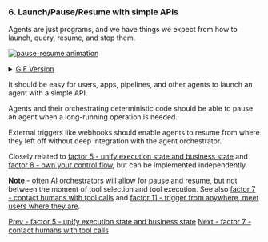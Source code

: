
### 6. Launch/Pause/Resume with simple APIs

Agents are just programs, and we have things we expect from how to launch, query, resume, and stop them.

[![pause-resume animation](https://github.com/humanlayer/12-factor-agents/blob/main/img/165-pause-resume-animation.gif)](https://github.com/user-attachments/assets/feb1a425-cb96-4009-a133-8bd29480f21f)

<details>
<summary><a href="https://github.com/humanlayer/12-factor-agents/blob/main/img/165-pause-resume-animation.gif">GIF Version</a></summary>

![pause-resume animation](https://github.com/humanlayer/12-factor-agents/blob/main/img/165-pause-resume-animation.gif)]

</details>


It should be easy for users, apps, pipelines, and other agents to launch an agent with a simple API.

Agents and their orchestrating deterministic code should be able to pause an agent when a long-running operation is needed.

External triggers like webhooks should enable agents to resume from where they left off without deep integration with the agent orchestrator.

Closely related to [factor 5 - unify execution state and business state](https://github.com/humanlayer/12-factor-agents/blob/main/content/factor-5-unify-execution-state.md) and [factor 8 - own your control flow](https://github.com/humanlayer/12-factor-agents/blob/main/content/factor-8-own-your-control-flow.md), but can be implemented independently.



**Note** - often AI orchestrators will allow for pause and resume, but not between the moment of tool selection and tool execution. See also [factor 7 - contact humans with tool calls](https://github.com/humanlayer/12-factor-agents/blob/main/content/factor-7-contact-humans-with-tools.md) and [factor 11 - trigger from anywhere, meet users where they are](https://github.com/humanlayer/12-factor-agents/blob/main/content/factor-11-trigger-from-anywhere.md).

[Prev - factor 5 - unify execution state and business state](https://github.com/humanlayer/12-factor-agents/blob/main/content/factor-5-unify-execution-state.md) [Next - factor 7 - contact humans with tool calls](https://github.com/humanlayer/12-factor-agents/blob/main/content/factor-7-contact-humans-with-tools.md)